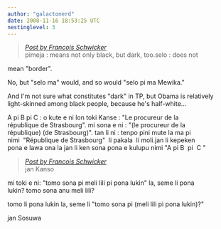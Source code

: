 ```yaml
---
author: "galactonerd"
date: 2008-11-16 18:53:25 UTC
nestinglevel: 3
---
```

> [_Post by Francois Schwicker_](/QcO5Cbcr/jan-lawa-sin-pi-ma-mewika#post14)  
> pimeja : means not only black, but dark, too.selo : does not  
> 

mean "border".  
  
No, but "selo ma" would, and so would "selo pi ma Mewika."  
  
And I'm not sure what constitutes "dark" in TP, but Obama is relatively  
light-skinned among black people, because he's half-white...  
  
A pi B pi C : o kute e ni lon toki Kanse : "Le procureur de la  
république de Strasbourg". mi sona e ni : "(le procureur de la  
république) (de Strasbourg)". tan li ni : tenpo pini mute la ma pi  
nimi  "République de Strasbourg"  li pakala  li moli.jan li kepeken  
pona e lawa ona la jan li ken sona pona e kulupu nimi "A pi B  pi  C "  

> [_Post by Francois Schwicker_](/QcO5Cbcr/jan-lawa-sin-pi-ma-mewika#post14)  
> jan Kanso  
> 

mi toki e ni: "tomo sona pi meli lili pi pona lukin" la, seme li pona  
lukin? tomo sona anu meli lili?  
  
tomo li pona lukin la, seme li "tomo sona pi (meli lili pi pona lukin)?"  
  
jan Sosuwa